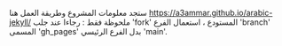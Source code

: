 ستجد معلومات المشروع وطريقة العمل هنا <https://a3ammar.github.io/arabic-jekyll/>
ملحوظة فقط : رجاءا عند جلب 'fork' المستودع ، استعمال الفرع 'branch' المسمى 'gh_pages' بدل الفرع الرئيسي 'main'.
